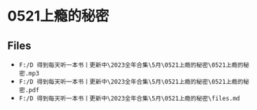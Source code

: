 # 0521上瘾的秘密

## Files

- `F:/D 得到每天听一本书丨更新中\2023全年合集\5月\0521上瘾的秘密\0521上瘾的秘密.mp3`
- `F:/D 得到每天听一本书丨更新中\2023全年合集\5月\0521上瘾的秘密\0521上瘾的秘密.pdf`
- `F:/D 得到每天听一本书丨更新中\2023全年合集\5月\0521上瘾的秘密\files.md`
